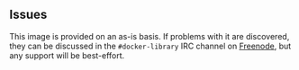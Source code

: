 ## Issues

This image is provided on an as-is basis.  If problems with it are discovered,
they can be discussed in the `#docker-library` IRC channel on
[Freenode](https://freenode.net), but any support will be best-effort.

